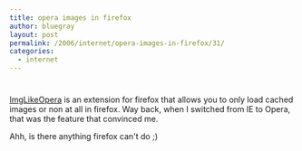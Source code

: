```yaml
---
title: opera images in firefox
author: bluegray
layout: post
permalink: /2006/internet/opera-images-in-firefox/31/
categories:
  - internet
---
```

# 

[ImgLikeOpera][1] is an extension for firefox that allows you to only load cached images or non at all in firefox. Way back, when I switched from IE to Opera, that was the feature that convinced me.

 [1]: https://addons.mozilla.org/extensions/moreinfo.php?id=1672&application=firefox

Ahh, is there anything firefox can't do ;)
